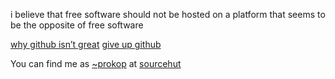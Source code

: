 i believe that free software should not be hosted on a platform that seems to be the opposite of free software

[why github isn’t great](https://btxx.org/posts/beginners-guide-sourcehut/#why-github-isnt-great)
[give up github](https://giveupgithub.org)

You can find me as [~prokop](https://sr.ht/~prokop/) at [sourcehut](https://sourcehut.org/)
